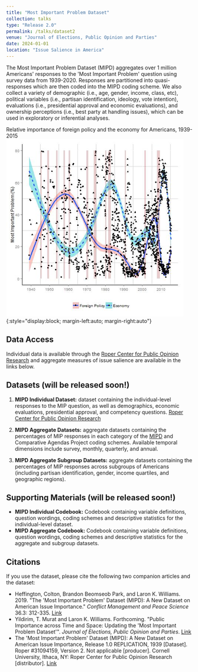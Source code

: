```yaml
---
title: "Most Important Problem Dataset"
collection: talks
type: "Release 2.0"
permalink: /talks/dataset2
venue: "Journal of Elections, Public Opinion and Parties"
date: 2024-01-01
location: "Issue Salience in America"
---
```


The Most Important Problem Dataset (MIPD) aggregates over 1 million Americans' responses to the 'Most Important Problem' question using survey data from 1939-2020. Responses are partitioned into quasi-responses which are then coded into the MIPD coding scheme. We also collect a variety of demographic (i.e., age, gender, income, class, etc), political variables (i.e., partisan identification, ideology, vote intention), evaluations (i.e., presidential approval and economic evaluations), and ownership perceptions (i.e., best party at handling issues), which can be used in exploratory or inferential analyses. 

Relative importance of foreign policy and the economy for Americans, 1939-2015
![Partisanship](../images/mip2.jpg){:style="display:block; margin-left:auto; margin-right:auto"}

## Data Access
Individual data is available through the [Roper Center for Public Opinion Research](https://doi.org/10.25940/ROPER-31094159) and aggregate measures of issue salience are available in the links below.

## Datasets (will be released soon!)
1. **MIPD Individual Dataset:** dataset containing the individual-level responses to the MIP question, as well as demographics, economic evaluations, presidential approval, and competency questions. [Roper Center for Public Opinion Research](https://doi.org/10.25940/ROPER-31094159)

2. **MIPD Aggregate Datasets:** aggregate datasets containing the percentages of MIP responses in each category of the [MIPD](../files/codes.xlsx) and Comparative Agendas Project coding schemes. Available temporal dimensions include survey, monthly, quarterly, and annual.

3. **MIPD Aggregate Subgroup Datasets:** aggregate datasets containing the percentages of MIP responses across subgroups of Americans (including partisan identification, gender, income quartiles, and geographic regions).  

## Supporting Materials (will be released soon!)
* **MIPD Individual Codebook:** Codebook containing variable definitions, question wordings, coding schemes and descriptive statistics for the individual-level dataset.
* **MIPD Aggregate Codebook:** Codebook containing variable definitions, question wordings, coding schemes and descriptive statistics for the aggregate and subgroup datasets.

## Citations
If you use the dataset, please cite the following two companion articles and the dataset:
* Heffington, Colton, Brandon Beomseob Park, and Laron K. Williams. 2019. "The 'Most Important Problem' Dataset (MIPD): A New Dataset on American Issue Importance." *Conflict Management and Peace Science* 36.3: 312-335. [Link](https://doi.org/10.1177/0738894217691463)
* Yildirim, T. Murat and Laron K. Williams. Forthcoming. "Public Importance across Time and Space: Updating the 'Most Important Problem Dataset'". *Journal of Elections, Public Opinion and Parties*. [Link](https://doi.org/10.1080/17457289.2024.2337424)
* The 'Most Important Problem' Dataset (MIPD): A New Dataset on American Issue Importance, Release 1.0 REPLICATION, 1939 [Dataset]. Roper #31094159, Version 2. Not applicable [producer]. Cornell University, Ithaca, NY: Roper Center for Public Opinion Research [distributor]. [Link](https://doi.org/10.25940/ROPER-31094159)
